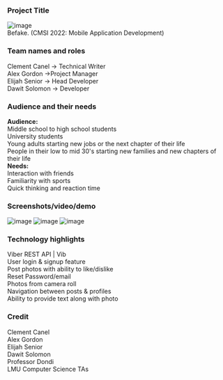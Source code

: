 ### Project Title
![image](https://github.com/lmu-cmsi2022-spring2023/befake-redux/assets/112435653/9f252793-9d55-45e9-b5df-7f247d6d5e71)  
Befake. (CMSI 2022: Mobile Application Development)
### Team names and roles
Clement Canel → Technical Writer   
Alex Gordon →Project Manager   
Elijah Senior → Head Developer  
Dawit Solomon → Developer
### Audience and their needs
**Audience:**  
Middle school to high school students  
University students  
Young adults starting new jobs or the next chapter of their life  
People in their low to mid 30's starting new families and new chapters of their life  
**Needs:**  
Interaction with friends    
Familiarity with sports  
Quick thinking and reaction time  
### Screenshots/video/demo
![image](https://github.com/lmu-cmsi2022-spring2023/befake-redux/assets/112435653/a83cbe7e-e72e-489e-8380-bbbe5caff9e1)
![image](https://github.com/lmu-cmsi2022-spring2023/befake-redux/assets/112435653/85c9a7d2-1a87-4dc3-b9c4-d4a52efa538c)
![image](https://github.com/lmu-cmsi2022-spring2023/befake-redux/assets/112435653/d745532a-8a41-4867-82d3-3fa52d2dfc50)
### Technology highlights
Viber REST API | Vib  
User login & signup feature  
Post photos with ability to like/dislike  
Reset Password/email  
Photos from camera roll  
Navigation between posts & profiles  
Ability to provide text along with photo  

### Credit
Clement Canel  
Alex Gordon  
Elijah Senior  
Dawit Solomon  
Professor Dondi  
LMU Computer Science TAs







